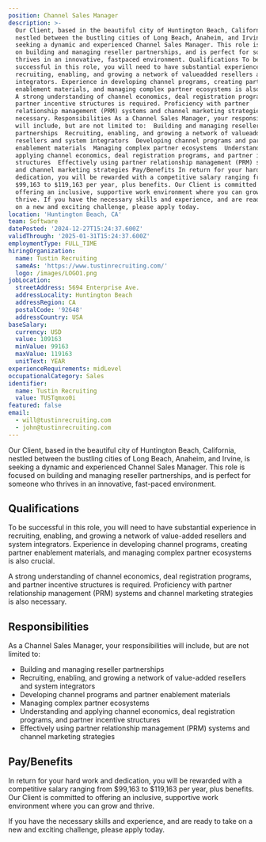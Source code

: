 ```yaml
---
position: Channel Sales Manager
description: >-
  Our Client, based in the beautiful city of Huntington Beach, California,
  nestled between the bustling cities of Long Beach, Anaheim, and Irvine, is
  seeking a dynamic and experienced Channel Sales Manager. This role is focused
  on building and managing reseller partnerships, and is perfect for someone who
  thrives in an innovative, fastpaced environment. Qualifications To be
  successful in this role, you will need to have substantial experience in
  recruiting, enabling, and growing a network of valueadded resellers and system
  integrators. Experience in developing channel programs, creating partner
  enablement materials, and managing complex partner ecosystems is also crucial.
  A strong understanding of channel economics, deal registration programs, and
  partner incentive structures is required. Proficiency with partner
  relationship management (PRM) systems and channel marketing strategies is also
  necessary. Responsibilities As a Channel Sales Manager, your responsibilities
  will include, but are not limited to:  Building and managing reseller
  partnerships  Recruiting, enabling, and growing a network of valueadded
  resellers and system integrators  Developing channel programs and partner
  enablement materials  Managing complex partner ecosystems  Understanding and
  applying channel economics, deal registration programs, and partner incentive
  structures  Effectively using partner relationship management (PRM) systems
  and channel marketing strategies Pay/Benefits In return for your hard work and
  dedication, you will be rewarded with a competitive salary ranging from
  $99,163 to $119,163 per year, plus benefits. Our Client is committed to
  offering an inclusive, supportive work environment where you can grow and
  thrive. If you have the necessary skills and experience, and are ready to take
  on a new and exciting challenge, please apply today.
location: 'Huntington Beach, CA'
team: Software
datePosted: '2024-12-27T15:24:37.600Z'
validThrough: '2025-01-31T15:24:37.600Z'
employmentType: FULL_TIME
hiringOrganization:
  name: Tustin Recruiting
  sameAs: 'https://www.tustinrecruiting.com/'
  logo: /images/LOGO1.png
jobLocation:
  streetAddress: 5694 Enterprise Ave.
  addressLocality: Huntington Beach
  addressRegion: CA
  postalCode: '92648'
  addressCountry: USA
baseSalary:
  currency: USD
  value: 109163
  minValue: 99163
  maxValue: 119163
  unitText: YEAR
experienceRequirements: midLevel
occupationalCategory: Sales
identifier:
  name: Tustin Recruiting
  value: TUSTqmxo0i
featured: false
email:
  - will@tustinrecruiting.com
  - john@tustinrecruiting.com
---
```




Our Client, based in the beautiful city of Huntington Beach, California, nestled between the bustling cities of Long Beach, Anaheim, and Irvine, is seeking a dynamic and experienced Channel Sales Manager. This role is focused on building and managing reseller partnerships, and is perfect for someone who thrives in an innovative, fast-paced environment. 

## Qualifications 

To be successful in this role, you will need to have substantial experience in recruiting, enabling, and growing a network of value-added resellers and system integrators. Experience in developing channel programs, creating partner enablement materials, and managing complex partner ecosystems is also crucial. 

A strong understanding of channel economics, deal registration programs, and partner incentive structures is required. Proficiency with partner relationship management (PRM) systems and channel marketing strategies is also necessary. 

## Responsibilities 

As a Channel Sales Manager, your responsibilities will include, but are not limited to: 

- Building and managing reseller partnerships
- Recruiting, enabling, and growing a network of value-added resellers and system integrators
- Developing channel programs and partner enablement materials
- Managing complex partner ecosystems
- Understanding and applying channel economics, deal registration programs, and partner incentive structures
- Effectively using partner relationship management (PRM) systems and channel marketing strategies

## Pay/Benefits 

In return for your hard work and dedication, you will be rewarded with a competitive salary ranging from $99,163 to $119,163 per year, plus benefits. Our Client is committed to offering an inclusive, supportive work environment where you can grow and thrive. 

If you have the necessary skills and experience, and are ready to take on a new and exciting challenge, please apply today.
